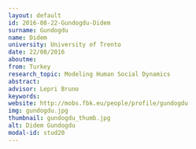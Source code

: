 ```yaml
---
layout: default 
id: 2016-08-22-Gundogdu-Didem
surname: Gundogdu
name: Didem
university: University of Trento
date: 22/08/2016
aboutme: 
from: Turkey
research_topic: Modeling Human Social Dynamics
abstract: 
advisor: Lepri Bruno
keywords: 
website: http://mobs.fbk.eu/people/profile/gundogdu
img: gundogdu.jpg
thumbnail: gundogdu_thumb.jpg
alt: Didem Gundogdu
modal-id: stud20
---
```


